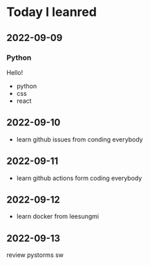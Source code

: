 # Today I leanred

## 2022-09-09

### Python
Hello!

* python
* css
* react

## 2022-09-10
* learn github issues from conding everybody

## 2022-09-11
* learn github actions form coding everybody

## 2022-09-12
* learn docker from leesungmi

## 2022-09-13
review pystorms sw
